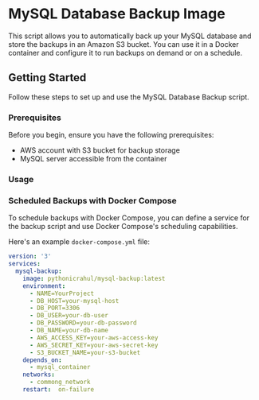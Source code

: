 
# MySQL Database Backup Image

This script allows you to automatically back up your MySQL database and store the backups in an Amazon S3 bucket. You can use it in a Docker container and configure it to run backups on demand or on a schedule.

## Getting Started

Follow these steps to set up and use the MySQL Database Backup script.

### Prerequisites

Before you begin, ensure you have the following prerequisites:

-   AWS account with S3 bucket for backup storage
-   MySQL server accessible from the container

### Usage
### Scheduled Backups with Docker Compose

To schedule backups with Docker Compose, you can define a service for the backup script and use Docker Compose's scheduling capabilities.

Here's an example `docker-compose.yml` file:


```yaml
version: '3'
services:
  mysql-backup:
    image: pythonicrahul/mysql-backup:latest
    environment:
      - NAME=YourProject
      - DB_HOST=your-mysql-host
      - DB_PORT=3306
      - DB_USER=your-db-user
      - DB_PASSWORD=your-db-password
      - DB_NAME=your-db-name
      - AWS_ACCESS_KEY=your-aws-access-key
      - AWS_SECRET_KEY=your-aws-secret-key
      - S3_BUCKET_NAME=your-s3-bucket
    depends_on:
      - mysql_container
    networks:
      - commong_network
    restart:  on-failure
```
